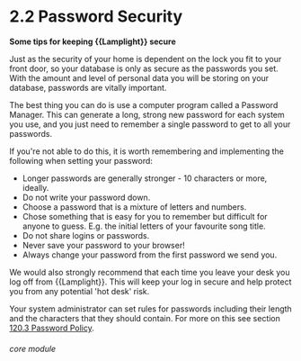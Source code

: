 # 2.2 Password Security

**Some tips for keeping {{Lamplight}} secure**

Just as the security of your home is dependent on the lock you fit to your front door, so your database is only as secure as the passwords you set. With the amount and level of personal data you will be storing on your database, passwords are vitally important.

The best thing you can do is use a computer program called a Password Manager.  This can generate a long, strong new password for each system you use, and you just need to remember a single password to get to all your passwords.

If you're not able to do this, it is worth remembering and implementing the following when setting your password:

  * Longer passwords are generally stronger - 10 characters or more, ideally.
  * Do not write your password down.
  * Choose a password that is a mixture of letters and numbers.
  * Chose something that is easy for you to remember but difficult for anyone to guess. E.g. the initial letters of your favourite song title.
  * Do not share logins or passwords. 
  * Never save your password to your browser!
  * Always change your password from the first password we send you.

We would also strongly recommend that each time you leave your desk you log off from {{Lamplight}}. This will keep your log in secure and help protect you from any potential 'hot desk' risk. 

Your system administrator can set rules for passwords including their length and the characters that they should contain. For more on this see section [120.3 Password Policy](help/index/p/120.3).


###### core module
